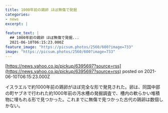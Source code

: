 ```yaml
---
title: 1000年前の鶏卵 ほぼ無傷で発掘
categories:
- news
excerpt: |
  
feature_text: |
  ## 1000年前の鶏卵 ほぼ無傷で発掘...
  2021-06-10T06:15:23.000Z
feature_image: "https://picsum.photos/2560/600?image=733"
image: "https://picsum.photos/2560/600?image=733"
---
```


[https://news.yahoo.co.jp/pickup/6395697?source=rss](https://news.yahoo.co.jp/pickup/6395697?source=rss)
posted on 2021-06-10T06:15:23.000Z

<!--more-->

イスラエルで約1000年前の鶏卵がほぼ完全な形で発見された。卵は、同国中部の町ヤブネで行われた約1000年前の汚水槽の発掘調査で、槽内の軟らかい堆積物に埋もれる形で見つかった。これまでに無傷で見つかった古代の鶏卵は数個しかない。
